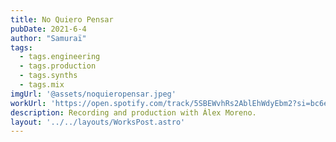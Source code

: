 ```yaml
---
title: No Quiero Pensar
pubDate: 2021-6-4
author: "Samuraï"
tags:
  - tags.engineering
  - tags.production
  - tags.synths
  - tags.mix
imgUrl: '@assets/noquieropensar.jpeg'
workUrl: 'https://open.spotify.com/track/5SBEWvhRs2AblEhWdyEbm2?si=bc6ec07a221f4bc9'
description: Recording and production with Álex Moreno.
layout: '../../layouts/WorksPost.astro'
---
```


